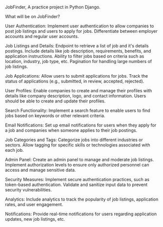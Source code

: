 JobFinder, A practice project in Python Django.

What will be on JobFinder?

User Authentication:
Implement user authentication to allow companies to post job listings and users to apply for jobs.
Differentiate between employer accounts and regular user accounts.


Job Listings and Details:
Endpoint to retrieve a list of job and it's details postings.
Include details like job description, requirements, benefits, and application instructions.
Ability to filter jobs based on criteria such as location, industry, job type, etc.
Pagination for handling large numbers of job listings.


Job Applications:
Allow users to submit applications for jobs.
Track the status of applications (e.g., submitted, in review, accepted, rejected).


User Profiles:
Enable companies to create and manage their profiles with details like company description, logo, and contact information.
Users should be able to create and update their profiles.


Search Functionality:
Implement a search feature to enable users to find jobs based on keywords or other relevant criteria.


Email Notifications:
Set up email notifications for users when they apply for a job and companies when someone applies to their job postings.


Job Categories and Tags:
Categorize jobs into different industries or sectors.
Allow tagging for specific skills or technologies associated with each job.


Admin Panel:
Create an admin panel to manage and moderate job listings.
Implement authorization levels to ensure only authorized personnel can access and manage sensitive data.


Security Measures:
Implement secure authentication practices, such as token-based authentication.
Validate and sanitize input data to prevent security vulnerabilities.


Analytics:
Include analytics to track the popularity of job listings, application rates, and user engagement.


Notifications:
Provide real-time notifications for users regarding application updates, new job listings, etc.
